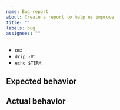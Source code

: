 ```yaml
---
name: Bug report
about: Create a report to help us improve
title: ""
labels: bug
assignees: ""
---
```


- os:
- `drip -V`:
- `echo $TERM`:

## Expected behavior

## Actual behavior
